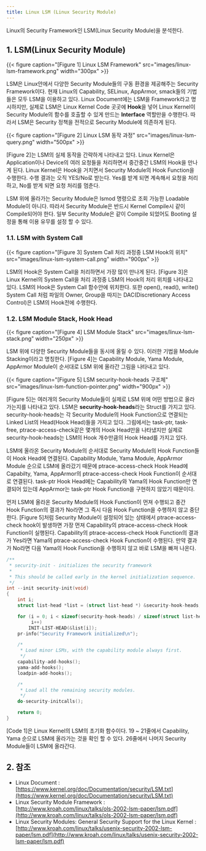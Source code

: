```yaml
---
title: Linux LSM (Linux Security Module)
---
```


Linux의 Security Framework인 LSM(Linux Security Module)을 분석한다.

## 1. LSM(Linux Security Module)

{{< figure caption="[Figure 1] Linux LSM Framework" src="images/linux-lsm-framework.png" width="300px" >}}

LSM은 Linux안에서 다양한 Security Module들의 구동 환경을 제공해주는 Security Framework이다. 현재 Linux의 Capability, SELinux, AppArmor, smack들의 기법들은 모두 LSM을 이용하고 있다. Linux Document에는 LSM을 Framework라고 명시하지만, 실제로 LSM은 Linux Kernel Code 곳곳에 **Hook**을 넣어 Linux Kernel이 Security Module의 함수를 호출할 수 있게 만드는 **Interface** 역할만을 수행한다. 따라서 LSM은 Security 정책을 전적으로 Security Module에 의존하게 된다.

{{< figure caption="[Figure 2] Linux LSM 동작 과정" src="images/linux-lsm-query.png" width="500px" >}}

[Figure 2]는 LSM의 실제 동작을 간략하게 나타내고 있다. Linux Kernel은 Application이나 Device의 여러 요청들을 처리하면서 중간중간 LSM의 Hook을 만나게 된다. Linux Kernel은 Hook을 거치면서 Security Module의 Hook Function을 수행한다. 수행 결과는 오직 YES/No로 받는다. Yes를 받계 되면 계속해서 요청을 처리하고, No를 받게 되면 요청 처리를 멈춘다.

LSM 위에 올라가는 Security Module은 lsmod 명령으로 조회 가능한 Loadable Module이 아니다. 따라서 Security Module은 반드시 Kernel Compile시 같이 Compile되어야 한다. 일부 Security Module은 같이 Compile 되었어도 Booting 설정을 통해 이용 유무를 설정 할 수 있다.

### 1.1. LSM with System Call

{{< figure caption="[Figure 3] System Call 처리 과정중 LSM Hook의 위치" src="images/linux-lsm-system-call.png" width="900px" >}}

LSM의 Hook은 System Call을 처리하면서 가장 많이 만나게 된다. [Figure 3]은 Linux Kernel의 System Call을 처리 과정중 LSM의 Hook의 처리 위치를 나타내고 있다. LSM의 Hook은 System Call 함수안에 위치한다. 또한 open(), read(), write() System Call 처럼 파일의 Owner, Group을 따지는 DAC(Discretionary Access Control)은 LSM의 Hook전에 수행한다.

### 1.2. LSM Module Stack, Hook Head

{{< figure caption="[Figure 4] LSM Module Stack" src="images/linux-lsm-stack.png" width="250px" >}}

LSM 위에 다양한 Security Module들을 동시에 올릴 수 있다. 이러한 기법을 Module Stacking이라고 명칭한다. [Figure 4]는 Capability Module, Yama Module, AppArmor Module이 순서대로 LSM 위에 올라간 그림을 나타내고 있다.

{{< figure caption="[Figure 5] LSM security-hook-heads 구조체" src="images/linux-lsm-function-pointer.png" width="900px" >}}

[Figure 5]는 여러개의 Security Module들이 실제로 LSM 위에 어떤 방법으로 올라가는지를 나타내고 있다. LSM은 **security-hook-heads**라는 Struct를 가지고 있다. security-hook-heads는 각 Security Module의 Hook Function으로 연결되는 Linked List의 Head(Hook Head)들을 가지고 있다. 그림에서는 task-ptr, task-free, ptrace-access-check같은 몇개의 Hook Head만을 나타냈지만 실제로 security-hook-heads는 LSM의 Hook 개수만큼의 Hook Head를 가지고 있다.

LSM에 올라온 Security Module의 순서대로 Security Module의 Hook Function들이 Hook Head에 연결된다. Capability Module, Yama Module, AppArmor Module 순으로 LSM에 올라갔기 때문에 ptrace-access-check Hook Head에 Capabilty, Yama, AppArmor의 ptrace-access-check Hook Function이 순서대로 연결된다. task-ptr Hook Head에는 Capability와 Yama의 Hook Function만 연결되어 있는데 AppArmor는 task-ptr Hook Function을 구현하지 않았기 때문이다.

먼저 LSM에 올라온 Security Module의 Hook Function이 먼져 수행되고 중간 Hook Function의 결과가 No라면 그 즉시 다음 Hook Function을 수행하지 않고 중단한다. [Figure 5]처럼 Security Module이 설정되어 있는 상태에서 ptrace-access-check hook이 발생하면 가장 먼져 Capability의 ptrace-access-check Hook Function이 실행된다. Capability의 ptrace-access-check Hook Function의 결과가 Yes라면 Yama의 ptrace-access-check Hook Function이 수행된다. 만약 결과가 No라면 다음 Yama의 Hook Function을 수행하지 않고 바로 LSM을 빠져 나온다.

```c linenos {caption="[Code 1] security-init() 함수", linenos=table}
/**
 * security-init - initializes the security framework
 *
 * This should be called early in the kernel initialization sequence.
 */
int --init security-init(void)
{
	int i;
	struct list-head *list = (struct list-head *) &security-hook-heads;

	for (i = 0; i < sizeof(security-hook-heads) / sizeof(struct list-head);
	     i++)
		INIT-LIST-HEAD(&list[i]);
	pr-info("Security Framework initialized\n");

	/*
	 * Load minor LSMs, with the capability module always first.
	 */
	capability-add-hooks();
	yama-add-hooks();
	loadpin-add-hooks();

	/*
	 * Load all the remaining security modules.
	 */
	do-security-initcalls();

	return 0;
}
```

[Code 1]은 Linux Kernel의 LSM의 초기화 함수이다. 19 ~ 21줄에서 Capability, Yama 순으로 LSM에 올라가는 것을 확인 할 수 있다. 26줄에서 나머지 Security Module들이 LSM에 올라간다.

## 2. 참조

* Linux Document : [https://www.kernel.org/doc/Documentation/security/LSM.txt](https://www.kernel.org/doc/Documentation/security/LSM.txt)
* Linux Security Module Framework : [http://www.kroah.com/linux/talks/ols-2002-lsm-paper/lsm.pdf](http://www.kroah.com/linux/talks/ols-2002-lsm-paper/lsm.pdf)
* Linux Security Modules:
General Security Support for the Linux Kernel : [http://www.kroah.com/linux/talks/usenix-security-2002-lsm-paper/lsm.pdf](http://www.kroah.com/linux/talks/usenix-security-2002-lsm-paper/lsm.pdf)
